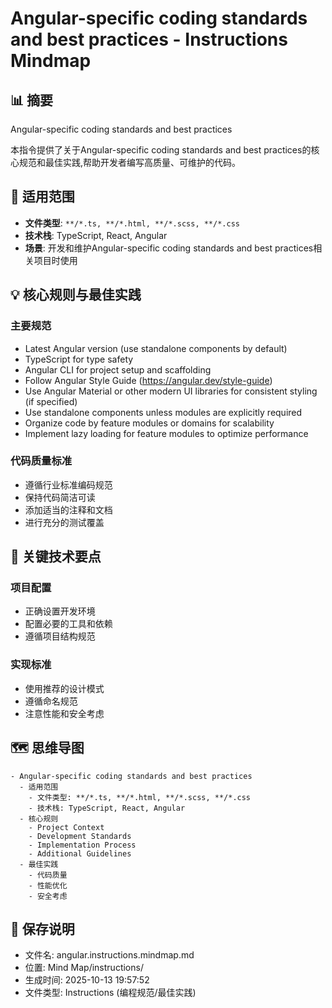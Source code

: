 # Angular-specific coding standards and best practices - Instructions Mindmap

## 📊 摘要
Angular-specific coding standards and best practices

本指令提供了关于Angular-specific coding standards and best practices的核心规范和最佳实践,帮助开发者编写高质量、可维护的代码。

## 🎯 适用范围
- **文件类型**: `**/*.ts, **/*.html, **/*.scss, **/*.css`
- **技术栈**: TypeScript, React, Angular
- **场景**: 开发和维护Angular-specific coding standards and best practices相关项目时使用

## 💡 核心规则与最佳实践

### 主要规范
- Latest Angular version (use standalone components by default)
- TypeScript for type safety
- Angular CLI for project setup and scaffolding
- Follow Angular Style Guide (https://angular.dev/style-guide)
- Use Angular Material or other modern UI libraries for consistent styling (if specified)
- Use standalone components unless modules are explicitly required
- Organize code by feature modules or domains for scalability
- Implement lazy loading for feature modules to optimize performance

### 代码质量标准
- 遵循行业标准编码规范
- 保持代码简洁可读
- 添加适当的注释和文档
- 进行充分的测试覆盖

## 📝 关键技术要点

### 项目配置
- 正确设置开发环境
- 配置必要的工具和依赖
- 遵循项目结构规范

### 实现标准
- 使用推荐的设计模式
- 遵循命名规范
- 注意性能和安全考虑

## 🗺️ 思维导图

```mindmap
- Angular-specific coding standards and best practices
  - 适用范围
    - 文件类型: **/*.ts, **/*.html, **/*.scss, **/*.css
    - 技术栈: TypeScript, React, Angular
  - 核心规则
    - Project Context
    - Development Standards
    - Implementation Process
    - Additional Guidelines
  - 最佳实践
    - 代码质量
    - 性能优化
    - 安全考虑
```

## 💾 保存说明
- 文件名: angular.instructions.mindmap.md
- 位置: Mind Map/instructions/
- 生成时间: 2025-10-13 19:57:52
- 文件类型: Instructions (编程规范/最佳实践)
